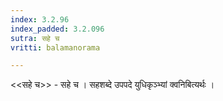 ```yaml
---
index: 3.2.96
index_padded: 3.2.096
sutra: सहे च
vritti: balamanorama

---
```

<<सहे च>> - सहे च । सहशब्दे उपपदे युधिकृञ्भ्यां क्वनिबित्यर्थः । 